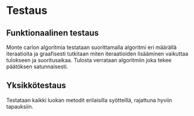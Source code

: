 # Testaus
## Funktionaalinen testaus
Monte carlon algoritmia testataan suorittamalla algoritmi eri määrällä iteraatioita ja graafisesti tutkitaan
miten iteraatioiden lisääminen vaikuttaa tulokseen ja suoritusaikaa. Tulosta verrataan algoritmiin joka tekee päätöksen satunnaisesti.   
## Yksikkötestaus
Testataan kaikki luokan metodit erilaisilla syötteillä, rajattuna hyviin tapauksiin.
